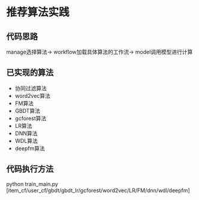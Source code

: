 # 推荐算法实践

## 代码思路

manage选择算法-> workflow加载具体算法的工作流-> model调用模型进行计算

 

## 已实现的算法

- 协同过滤算法
- word2vec算法
- FM算法
- GBDT算法
- gcforest算法
- LR算法
- DNN算法
- WDL算法
- deepfm算法



## 代码执行方法

python train_main.py [item_cf/user_cf/gbdt/gbdt_lr/gcforest/word2vec/LR/FM/dnn/wdl/deepfm]
